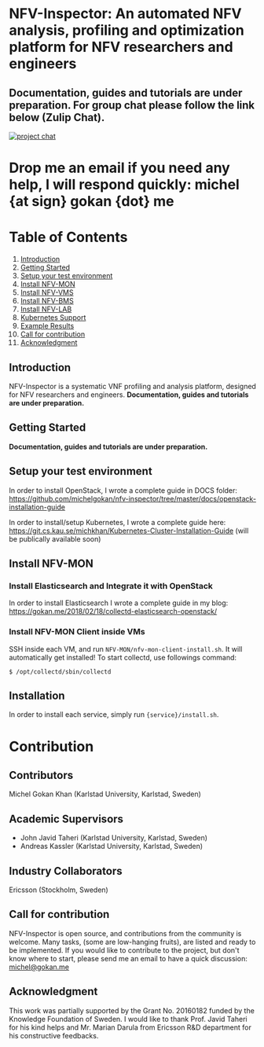 # NFV-Inspector: An automated NFV analysis, profiling and optimization platform for NFV researchers and engineers

## Documentation, guides and tutorials are under preparation. For group chat please follow the link below (Zulip Chat).


[![project chat](https://img.shields.io/badge/zulip-join_chat-brightgreen.svg)](https://nfv-inspector.zulipchat.com)

# Drop me an email if you need any help, I will respond quickly: michel {at sign} gokan {dot} me


# Table of Contents
1. [Introduction](#intoduction)
2. [Getting Started](#getting-started)
3. [Setup your test environment](#setup-your-test-environment)
4. [Install NFV-MON](#install-nfv-mon)
5. [Install NFV-VMS](#install-nfv-vms)
6. [Install NFV-BMS](#install-nfv-bms)
7. [Install NFV-LAB](#install-nfv-lab)
8. [Kubernetes Support](#kubernetes)
8. [Example Results](#example-results)
9. [Call for contribution](#call-for-contribution)
10. [Acknowledgment](#acknowledgment)


## Introduction
NFV-Inspector is a systematic VNF profiling and analysis platform, designed for NFV researchers and engineers.
**Documentation, guides and tutorials are under preparation.**


## Getting Started
**Documentation, guides and tutorials are under preparation.**

## Setup your test environment
In order to install OpenStack, I wrote a complete guide in DOCS folder: https://github.com/michelgokan/nfv-inspector/tree/master/docs/openstack-installation-guide

In order to install/setup Kubernetes, I wrote a complete guide here: https://git.cs.kau.se/michkhan/Kubernetes-Cluster-Installation-Guide (will be publically available soon)

## Install NFV-MON
### Install Elasticsearch and Integrate it with OpenStack
In order to install Elasticsearch I wrote a complete guide in my blog: https://gokan.me/2018/02/18/collectd-elasticsearch-openstack/
### Install NFV-MON Client inside VMs
SSH inside each VM, and run `NFV-MON/nfv-mon-client-install.sh`. It will automatically get installed! To start collectd, use followings command:

  ````
  $ /opt/collectd/sbin/collectd
  ````

## Installation
In order to install each service, simply run `{service}/install.sh`.


# Contribution

## Contributors
Michel Gokan Khan (Karlstad University, Karlstad, Sweden)

## Academic Supervisors
* John Javid Taheri (Karlstad University, Karlstad, Sweden)
* Andreas Kassler (Karlstad University, Karlstad, Sweden)

## Industry Collaborators
Ericsson (Stockholm, Sweden)

## Call for contribution
NFV-Inspector is open source, and contributions from the community is welcome. Many tasks, (some are low-hanging fruits), are listed and ready to be implemented. If you would like to contribute to the project, but don't know where to start, please send me an email to have a quick discussion: michel@gokan.me

## Acknowledgment
This work was partially supported by the Grant No. 20160182 funded by the Knowledge Foundation of Sweden. I would like to thank Prof. Javid Taheri for his kind helps and Mr. Marian Darula from Ericsson R&D department for his constructive feedbacks.
